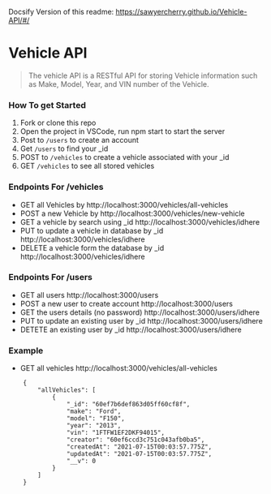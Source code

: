 Docsify Version of this readme: https://sawyercherry.github.io/Vehicle-API/#/

# Vehicle API

> The vehicle API is a RESTful API for storing Vehicle information such as Make, Model, Year, and VIN number of the Vehicle. 


### How To get Started

1. Fork or clone this repo
2. Open the project in VSCode, run npm start to start the server 
3. Post to `/users` to create an account
4. Get `/users` to find your  _id
5. POST to `/vehicles` to create a vehicle associated with your _id
6. GET `/vehicles` to see all stored vehicles


###  Endpoints For /vehicles
* GET all Vehicles by http://localhost:3000/vehicles/all-vehicles
* POST a new Vehicle by http://localhost:3000/vehicles/new-vehicle
* GET a vehicle by search using _id http://localhost:3000/vehicles/idhere
* PUT to update a vehicle in database by _id http://localhost:3000/vehicles/idhere
* DELETE a vehicle form the database by _id http://localhost:3000/vehicles/idhere

### Endpoints For /users
* GET all users http://localhost:3000/users
* POST a new user to create account http://localhost:3000/users
* GET the users details (no password) http://localhost:3000/users/idhere
* PUT to update an existing user by _id http://localhost:3000/users/idhere
* DETETE an existing user by _id http://localhost:3000/users/idhere


### Example
* GET all vehicles http://localhost:3000/vehicles/all-vehicles
```
    {
        "allVehicles": [
            {
                "_id": "60ef7b6def863d05ff60cf8f",
                "make": "Ford",
                "model": "F150",
                "year": "2013",
                "vin": "1FTFW1EF2DKF94015",
                "creator": "60ef6ccd3c751c043afb0ba5",
                "createdAt": "2021-07-15T00:03:57.775Z",
                "updatedAt": "2021-07-15T00:03:57.775Z",
                "__v": 0
            }
        ]
    }
    
```